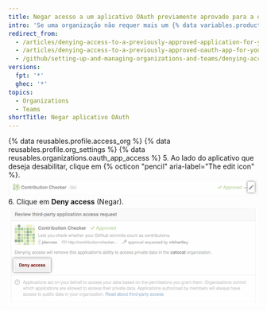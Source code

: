 ```yaml
---
title: Negar acesso a um aplicativo OAuth previamente aprovado para a organização
intro: 'Se uma organização não requer mais um {% data variables.product.prodname_oauth_app %} previamente autorizado, os proprietários podem remover o acesso do aplicativo aos recursos da organização.'
redirect_from:
  - /articles/denying-access-to-a-previously-approved-application-for-your-organization/
  - /articles/denying-access-to-a-previously-approved-oauth-app-for-your-organization
  - /github/setting-up-and-managing-organizations-and-teams/denying-access-to-a-previously-approved-oauth-app-for-your-organization
versions:
  fpt: '*'
  ghec: '*'
topics:
  - Organizations
  - Teams
shortTitle: Negar aplicativo OAuth
---
```


{% data reusables.profile.access_org %}
{% data reusables.profile.org_settings %}
{% data reusables.organizations.oauth_app_access %}
5. Ao lado do aplicativo que deseja desabilitar, clique em {% octicon "pencil" aria-label="The edit icon" %}. ![Ícone Edit (Editar)](/assets/images/help/settings/settings-third-party-deny-edit.png)
6. Clique em **Deny access** (Negar). ![Botão Deny confirmation (Negar confirmação)](/assets/images/help/settings/settings-third-party-deny-confirm.png)
